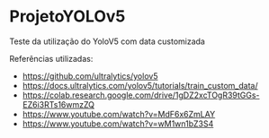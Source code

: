 # ProjetoYOLOv5

Teste da utilização do YoloV5 com data customizada

Referências utilizadas:
  - https://github.com/ultralytics/yolov5
  - https://docs.ultralytics.com/yolov5/tutorials/train_custom_data/
  - https://colab.research.google.com/drive/1gDZ2xcTOgR39tGGs-EZ6i3RTs16wmzZQ
  - https://www.youtube.com/watch?v=MdF6x6ZmLAY
  - https://www.youtube.com/watch?v=wM1wn1bZ3S4
